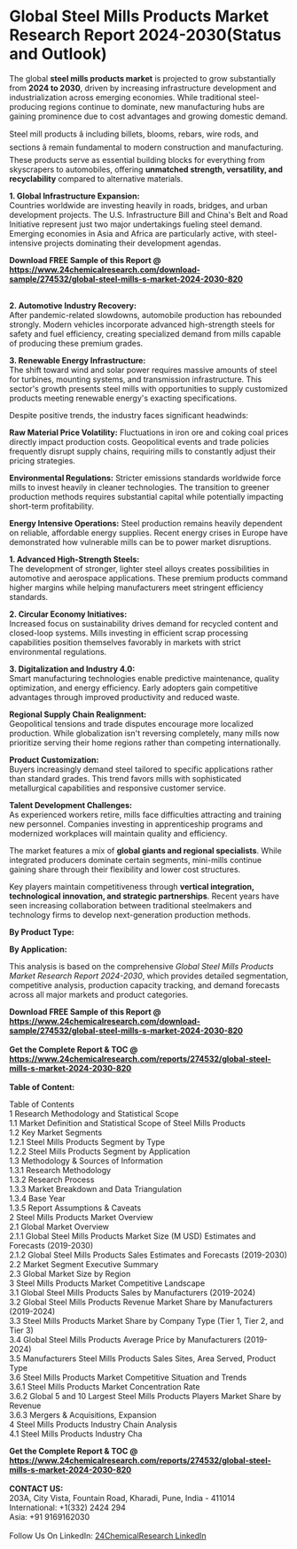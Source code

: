 <h1>Global Steel Mills Products Market Research Report 2024-2030(Status and Outlook)</h1><p>The global <strong>steel mills products market</strong> is projected to grow substantially from <strong>2024 to 2030</strong>, driven by increasing infrastructure development and industrialization across emerging economies. While traditional steel-producing regions continue to dominate, new manufacturing hubs are gaining prominence due to cost advantages and growing domestic demand.</p><p>Steel mill products â including billets, blooms, rebars, wire rods, and sections â remain fundamental to modern construction and manufacturing. These products serve as essential building blocks for everything from skyscrapers to automobiles, offering <strong>unmatched strength, versatility, and recyclability</strong> compared to alternative materials.</p><p><strong>1. Global Infrastructure Expansion:</strong><br>
Countries worldwide are investing heavily in roads, bridges, and urban development projects. The U.S. Infrastructure Bill and China's Belt and Road Initiative represent just two major undertakings fueling steel demand. Emerging economies in Asia and Africa are particularly active, with steel-intensive projects dominating their development agendas.</p><div><b>Download FREE Sample of this Report @ 
            <a href="https://www.24chemicalresearch.com/download-sample/274532/global-steel-mills-s-market-2024-2030-820">
            https://www.24chemicalresearch.com/download-sample/274532/global-steel-mills-s-market-2024-2030-820</a></b></div><br><p><strong>2. Automotive Industry Recovery:</strong><br>
After pandemic-related slowdowns, automobile production has rebounded strongly. Modern vehicles incorporate advanced high-strength steels for safety and fuel efficiency, creating specialized demand from mills capable of producing these premium grades.</p><p><strong>3. Renewable Energy Infrastructure:</strong><br>
The shift toward wind and solar power requires massive amounts of steel for turbines, mounting systems, and transmission infrastructure. This sector's growth presents steel mills with opportunities to supply customized products meeting renewable energy's exacting specifications.</p><p>Despite positive trends, the industry faces significant headwinds:</p><p><strong>Raw Material Price Volatility:</strong> Fluctuations in iron ore and coking coal prices directly impact production costs. Geopolitical events and trade policies frequently disrupt supply chains, requiring mills to constantly adjust their pricing strategies.</p><p><strong>Environmental Regulations:</strong> Stricter emissions standards worldwide force mills to invest heavily in cleaner technologies. The transition to greener production methods requires substantial capital while potentially impacting short-term profitability.</p><p><strong>Energy Intensive Operations:</strong> Steel production remains heavily dependent on reliable, affordable energy supplies. Recent energy crises in Europe have demonstrated how vulnerable mills can be to power market disruptions.</p><p><strong>1. Advanced High-Strength Steels:</strong><br>
The development of stronger, lighter steel alloys creates possibilities in automotive and aerospace applications. These premium products command higher margins while helping manufacturers meet stringent efficiency standards.</p><p><strong>2. Circular Economy Initiatives:</strong><br>
Increased focus on sustainability drives demand for recycled content and closed-loop systems. Mills investing in efficient scrap processing capabilities position themselves favorably in markets with strict environmental regulations.</p><p><strong>3. Digitalization and Industry 4.0:</strong><br>
Smart manufacturing technologies enable predictive maintenance, quality optimization, and energy efficiency. Early adopters gain competitive advantages through improved productivity and reduced waste.</p><p><strong>Regional Supply Chain Realignment:</strong><br>
	Geopolitical tensions and trade disputes encourage more localized production. While globalization isn't reversing completely, many mills now prioritize serving their home regions rather than competing internationally.</p><p><strong>Product Customization:</strong><br>
	Buyers increasingly demand steel tailored to specific applications rather than standard grades. This trend favors mills with sophisticated metallurgical capabilities and responsive customer service.</p><p><strong>Talent Development Challenges:</strong><br>
	As experienced workers retire, mills face difficulties attracting and training new personnel. Companies investing in apprenticeship programs and modernized workplaces will maintain quality and efficiency.</p><p>The market features a mix of <strong>global giants and regional specialists</strong>. While integrated producers dominate certain segments, mini-mills continue gaining share through their flexibility and lower cost structures.</p><p>Key players maintain competitiveness through <strong>vertical integration, technological innovation, and strategic partnerships</strong>. Recent years have seen increasing collaboration between traditional steelmakers and technology firms to develop next-generation production methods.</p><p><strong>By Product Type:</strong></p><p><strong>By Application:</strong></p><p>This analysis is based on the comprehensive <em>Global Steel Mills Products Market Research Report 2024-2030</em>, which provides detailed segmentation, competitive analysis, production capacity tracking, and demand forecasts across all major markets and product categories.</p><div><b>Download FREE Sample of this Report @ 
            <a href="https://www.24chemicalresearch.com/download-sample/274532/global-steel-mills-s-market-2024-2030-820">
            https://www.24chemicalresearch.com/download-sample/274532/global-steel-mills-s-market-2024-2030-820</a></b></div><br><div><b>Get the Complete Report & TOC @ 
            <a href="https://www.24chemicalresearch.com/reports/274532/global-steel-mills-s-market-2024-2030-820">
            https://www.24chemicalresearch.com/reports/274532/global-steel-mills-s-market-2024-2030-820</a></b></div><br>
            <b>Table of Content:</b><p>Table of Contents<br />
1 Research Methodology and Statistical Scope<br />
1.1 Market Definition and Statistical Scope of Steel Mills Products<br />
1.2 Key Market Segments<br />
1.2.1 Steel Mills Products Segment by Type<br />
1.2.2 Steel Mills Products Segment by Application<br />
1.3 Methodology & Sources of Information<br />
1.3.1 Research Methodology<br />
1.3.2 Research Process<br />
1.3.3 Market Breakdown and Data Triangulation<br />
1.3.4 Base Year<br />
1.3.5 Report Assumptions & Caveats<br />
2 Steel Mills Products Market Overview<br />
2.1 Global Market Overview<br />
2.1.1 Global Steel Mills Products Market Size (M USD) Estimates and Forecasts (2019-2030)<br />
2.1.2 Global Steel Mills Products Sales Estimates and Forecasts (2019-2030)<br />
2.2 Market Segment Executive Summary<br />
2.3 Global Market Size by Region<br />
3 Steel Mills Products Market Competitive Landscape<br />
3.1 Global Steel Mills Products Sales by Manufacturers (2019-2024)<br />
3.2 Global Steel Mills Products Revenue Market Share by Manufacturers (2019-2024)<br />
3.3 Steel Mills Products Market Share by Company Type (Tier 1, Tier 2, and Tier 3)<br />
3.4 Global Steel Mills Products Average Price by Manufacturers (2019-2024)<br />
3.5 Manufacturers Steel Mills Products Sales Sites, Area Served, Product Type<br />
3.6 Steel Mills Products Market Competitive Situation and Trends<br />
3.6.1 Steel Mills Products Market Concentration Rate<br />
3.6.2 Global 5 and 10 Largest Steel Mills Products Players Market Share by Revenue<br />
3.6.3 Mergers & Acquisitions, Expansion<br />
4 Steel Mills Products Industry Chain Analysis<br />
4.1 Steel Mills Products Industry Cha</p><div><b>Get the Complete Report & TOC @ 
            <a href="https://www.24chemicalresearch.com/reports/274532/global-steel-mills-s-market-2024-2030-820">
            https://www.24chemicalresearch.com/reports/274532/global-steel-mills-s-market-2024-2030-820</a></b></div><br><b>CONTACT US:</b><br>
            203A, City Vista, Fountain Road, Kharadi, Pune, India - 411014<br>
            International: +1(332) 2424 294<br>
            Asia: +91 9169162030 <br><br>
            Follow Us On LinkedIn: <a href="https://www.linkedin.com/company/24chemicalresearch/">24ChemicalResearch LinkedIn</a>